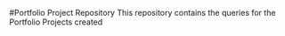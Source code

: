 #Portfolio Project Repository
This repository contains the queries for the Portfolio Projects created
